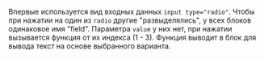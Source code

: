 Впервые используется вид входных данных ```input type="radio"```. Чтобы при нажатии на один из ```radio``` другие "развыделялись", у всех блоков одинаковое имя "field". Параметра ```value``` у них нет, при нажатии вызывается функция от их индекса (1 - 3). Функция выводит в блок для вывода текст на основе выбранного варианта.